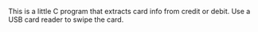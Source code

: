 This is a little C program that extracts card info from credit or debit. Use a USB card reader to swipe the card.
